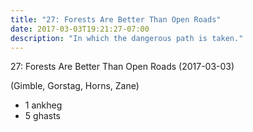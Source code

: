 ```yaml
---
title: "27: Forests Are Better Than Open Roads"
date: 2017-03-03T19:21:27-07:00
description: "In which the dangerous path is taken."
---
```


27: Forests Are Better Than Open Roads (2017-03-03)

(Gimble, Gorstag, Horns, Zane)

- 1 ankheg
- 5 ghasts
